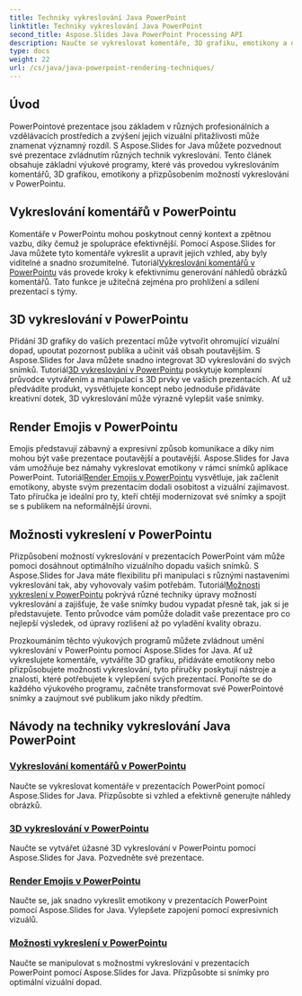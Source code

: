 ```yaml
---
title: Techniky vykreslování Java PowerPoint
linktitle: Techniky vykreslování Java PowerPoint
second_title: Aspose.Slides Java PowerPoint Processing API
description: Naučte se vykreslovat komentáře, 3D grafiku, emotikony a další v PowerPointu pomocí Aspose.Slides for Java. Komplexní výukové programy pro vylepšené prezentace.
type: docs
weight: 22
url: /cs/java/java-powerpoint-rendering-techniques/
---
```


## Úvod

PowerPointové prezentace jsou základem v různých profesionálních a vzdělávacích prostředích a zvýšení jejich vizuální přitažlivosti může znamenat významný rozdíl. S Aspose.Slides for Java můžete pozvednout své prezentace zvládnutím různých technik vykreslování. Tento článek obsahuje základní výukové programy, které vás provedou vykreslováním komentářů, 3D grafikou, emotikony a přizpůsobením možností vykreslování v PowerPointu.

## Vykreslování komentářů v PowerPointu

 Komentáře v PowerPointu mohou poskytnout cenný kontext a zpětnou vazbu, díky čemuž je spolupráce efektivnější. Pomocí Aspose.Slides for Java můžete tyto komentáře vykreslit a upravit jejich vzhled, aby byly viditelné a snadno srozumitelné. Tutoriál[Vykreslování komentářů v PowerPointu](./render-comments-powerpoint/) vás provede kroky k efektivnímu generování náhledů obrázků komentářů. Tato funkce je užitečná zejména pro prohlížení a sdílení prezentací s týmy.

## 3D vykreslování v PowerPointu

Přidání 3D grafiky do vašich prezentací může vytvořit ohromující vizuální dopad, upoutat pozornost publika a učinit váš obsah poutavějším. S Aspose.Slides for Java můžete snadno integrovat 3D vykreslování do svých snímků. Tutoriál[3D vykreslování v PowerPointu](./3d-rendering-powerpoint/) poskytuje komplexní průvodce vytvářením a manipulací s 3D prvky ve vašich prezentacích. Ať už předvádíte produkt, vysvětlujete koncept nebo jednoduše přidáváte kreativní dotek, 3D vykreslování může výrazně vylepšit vaše snímky.

## Render Emojis v PowerPointu

 Emojis představují zábavný a expresivní způsob komunikace a díky nim mohou být vaše prezentace poutavější a poutavější. Aspose.Slides for Java vám umožňuje bez námahy vykreslovat emotikony v rámci snímků aplikace PowerPoint. Tutoriál[Render Emojis v PowerPointu](./render-emojis-powerpoint/) vysvětluje, jak začlenit emotikony, abyste svým prezentacím dodali osobitost a vizuální zajímavost. Tato příručka je ideální pro ty, kteří chtějí modernizovat své snímky a spojit se s publikem na neformálnější úrovni.

## Možnosti vykreslení v PowerPointu

 Přizpůsobení možností vykreslování v prezentacích PowerPoint vám může pomoci dosáhnout optimálního vizuálního dopadu vašich snímků. S Aspose.Slides for Java máte flexibilitu při manipulaci s různými nastaveními vykreslování tak, aby vyhovovaly vašim potřebám. Tutoriál[Možnosti vykreslení v PowerPointu](./render-options-powerpoint/) pokrývá různé techniky úpravy možností vykreslování a zajišťuje, že vaše snímky budou vypadat přesně tak, jak si je představujete. Tento průvodce vám pomůže doladit vaše prezentace pro co nejlepší výsledek, od úpravy rozlišení až po vyladění kvality obrazu.

Prozkoumáním těchto výukových programů můžete zvládnout umění vykreslování v PowerPointu pomocí Aspose.Slides for Java. Ať už vykreslujete komentáře, vytváříte 3D grafiku, přidáváte emotikony nebo přizpůsobujete možnosti vykreslování, tyto příručky poskytují nástroje a znalosti, které potřebujete k vylepšení svých prezentací. Ponořte se do každého výukového programu, začněte transformovat své PowerPointové snímky a zaujmout své publikum jako nikdy předtím.
## Návody na techniky vykreslování Java PowerPoint
### [Vykreslování komentářů v PowerPointu](./render-comments-powerpoint/)
Naučte se vykreslovat komentáře v prezentacích PowerPoint pomocí Aspose.Slides for Java. Přizpůsobte si vzhled a efektivně generujte náhledy obrázků.
### [3D vykreslování v PowerPointu](./3d-rendering-powerpoint/)
Naučte se vytvářet úžasné 3D vykreslování v PowerPointu pomocí Aspose.Slides for Java. Pozvedněte své prezentace.
### [Render Emojis v PowerPointu](./render-emojis-powerpoint/)
Naučte se, jak snadno vykreslit emotikony v prezentacích PowerPoint pomocí Aspose.Slides for Java. Vylepšete zapojení pomocí expresivních vizuálů.
### [Možnosti vykreslení v PowerPointu](./render-options-powerpoint/)
Naučte se manipulovat s možnostmi vykreslování v prezentacích PowerPoint pomocí Aspose.Slides for Java. Přizpůsobte si snímky pro optimální vizuální dopad.